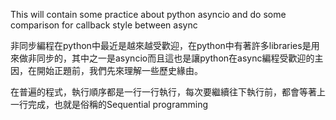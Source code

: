This will contain some practice about python asyncio and do some comparison for callback style between async 

非同步編程在python中最近是越來越受歡迎，在python中有著許多libraries是用來做非同步的，其中之一是asyncio而且這也是讓python在async編程受歡迎的主因，在開始正題前，我們先來理解一些歷史緣由。

在普遍的程式，執行順序都是一行一行執行，每次要繼續往下執行前，都會等著上一行完成，也就是俗稱的Sequential programming